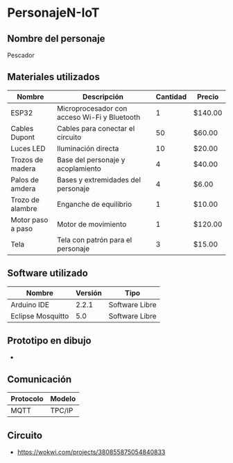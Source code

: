# PersonajeN-IoT

## Nombre del personaje
Pescador

## Materiales utilizados
| Nombre | Descripción | Cantidad | Precio |
|--|--|--|--|
| ESP32 | Microprocesador con acceso Wi-Fi y Bluetooth | 1 | $140.00 |
| Cables Dupont | Cables para conectar el circuito | 50 | $60.00 |
| Luces LED | Iluminación directa | 10 | $20.00 |
| Trozos de madera | Base del personaje y acoplamiento | 4 | $40.00 |
| Palos de amdera | Bases y extremidades del personaje | 4 | $6.00 |
| Trozo de alambre | Enganche de equilibrio | 1 | $10.00 |
| Motor paso a paso | Motor de movimiento | 1 | $120.00 |
| Tela | Tela con patrón para el personaje | 3 | $15.00 |

## Software utilizado
| Nombre | Versión | Tipo |
|--|--|--|
| Arduino IDE | 2.2.1 | Software Libre |
| Eclipse Mosquitto | 5.0 | Software Libre |

## Prototipo en dibujo
-

## Comunicación
| Protocolo | Modelo |
|--|--|
| MQTT | TPC/IP |

## Circuito
- https://wokwi.com/projects/380855875054840833
